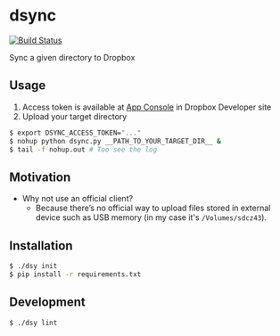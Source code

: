 # dsync
[![Build Status](https://travis-ci.org/announce/dsync.svg?branch=master)](https://travis-ci.org/announce/dsync)

Sync a given directory to Dropbox

## Usage

1. Access token is available at [App Console](https://www.dropbox.com/developers/apps/) in Dropbox Developer site
1. Upload your target directory

```bash
$ export DSYNC_ACCESS_TOKEN="..."
$ nohup python dsync.py __PATH_TO_YOUR_TARGET_DIR__ &
$ tail -f nohup.out # Too see the log
```

## Motivation
* Why not use an official client?
  * Because there’s no official way to upload files stored in external device such as USB memory (in my case it's `/Volumes/sdcz43`).

## Installation

 ```bash
$ ./dsy init
$ pip install -r requirements.txt
```

## Development

```bash
$ ./dsy lint
```
